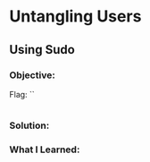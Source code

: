 # Untangling Users
## Using Sudo

### Objective: 

Flag: ``

```

```

### Solution:

### What I Learned: 
